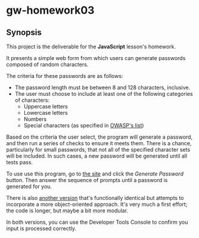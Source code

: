 # gw-homework03

## Synopsis

This project is the deliverable for the **JavaScript** lesson's homework.

It presents a simple web form from which users can generate passwords composed of random characters.

The criteria for these passwords are as follows:
- The password length must be between 8 and 128 characters, inclusive.
- The user must choose to include at least one of the following categories of characters:
  - Uppercase letters
  - Lowercase letters
  - Numbers
  - Special characters (as specified in [OWASP's list](https://www.owasp.org/index.php/Password_special_characters))

Based on the criteria the user select, the program will generate a password, and then run a series of checks to ensure it meets them. There is a chance, particularly for small passwords, that not all of the specified character sets will be included. In such cases, a new password will be generated until all tests pass.

To use use this program, go to [the site](https://bryan3023.github.io/gw-homework03/) and click the *Generate Password* button. Then answer the sequence of prompts until a password is generated for you.

There is also [another version](https://bryan3023.github.io/gw-homework03/objects.html) that's functionally identical but attempts to incorporate a more object-oriented approach. It's very much a first effort; the code is longer, but maybe a bit more modular.

In both versions, you can use the Developer Tools Console to confirm you input is processed correctly.